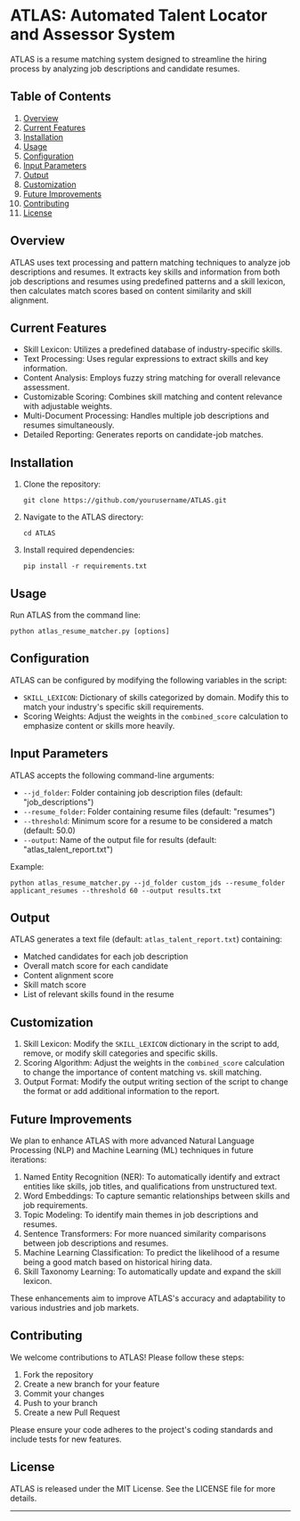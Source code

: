 # ATLAS: Automated Talent Locator and Assessor System

ATLAS is a resume matching system designed to streamline the hiring process by analyzing job descriptions and candidate resumes.

## Table of Contents
1. [Overview](#overview)
2. [Current Features](#current-features)
3. [Installation](#installation)
4. [Usage](#usage)
5. [Configuration](#configuration)
6. [Input Parameters](#input-parameters)
7. [Output](#output)
8. [Customization](#customization)
9. [Future Improvements](#future-improvements)
10. [Contributing](#contributing)
11. [License](#license)

## Overview

ATLAS uses text processing and pattern matching techniques to analyze job descriptions and resumes. It extracts key skills and information from both job descriptions and resumes using predefined patterns and a skill lexicon, then calculates match scores based on content similarity and skill alignment.

## Current Features

- Skill Lexicon: Utilizes a predefined database of industry-specific skills.
- Text Processing: Uses regular expressions to extract skills and key information.
- Content Analysis: Employs fuzzy string matching for overall relevance assessment.
- Customizable Scoring: Combines skill matching and content relevance with adjustable weights.
- Multi-Document Processing: Handles multiple job descriptions and resumes simultaneously.
- Detailed Reporting: Generates reports on candidate-job matches.

## Installation

1. Clone the repository:
   ```
   git clone https://github.com/yourusername/ATLAS.git
   ```
2. Navigate to the ATLAS directory:
   ```
   cd ATLAS
   ```
3. Install required dependencies:
   ```
   pip install -r requirements.txt
   ```

## Usage

Run ATLAS from the command line:

```
python atlas_resume_matcher.py [options]
```

## Configuration

ATLAS can be configured by modifying the following variables in the script:

- `SKILL_LEXICON`: Dictionary of skills categorized by domain. Modify this to match your industry's specific skill requirements.
- Scoring Weights: Adjust the weights in the `combined_score` calculation to emphasize content or skills more heavily.

## Input Parameters

ATLAS accepts the following command-line arguments:

- `--jd_folder`: Folder containing job description files (default: "job_descriptions")
- `--resume_folder`: Folder containing resume files (default: "resumes")
- `--threshold`: Minimum score for a resume to be considered a match (default: 50.0)
- `--output`: Name of the output file for results (default: "atlas_talent_report.txt")

Example:
```
python atlas_resume_matcher.py --jd_folder custom_jds --resume_folder applicant_resumes --threshold 60 --output results.txt
```

## Output

ATLAS generates a text file (default: `atlas_talent_report.txt`) containing:

- Matched candidates for each job description
- Overall match score for each candidate
- Content alignment score
- Skill match score
- List of relevant skills found in the resume

## Customization

1. Skill Lexicon: Modify the `SKILL_LEXICON` dictionary in the script to add, remove, or modify skill categories and specific skills.
2. Scoring Algorithm: Adjust the weights in the `combined_score` calculation to change the importance of content matching vs. skill matching.
3. Output Format: Modify the output writing section of the script to change the format or add additional information to the report.

## Future Improvements

We plan to enhance ATLAS with more advanced Natural Language Processing (NLP) and Machine Learning (ML) techniques in future iterations:

1. Named Entity Recognition (NER): To automatically identify and extract entities like skills, job titles, and qualifications from unstructured text.
2. Word Embeddings: To capture semantic relationships between skills and job requirements.
3. Topic Modeling: To identify main themes in job descriptions and resumes.
4. Sentence Transformers: For more nuanced similarity comparisons between job descriptions and resumes.
5. Machine Learning Classification: To predict the likelihood of a resume being a good match based on historical hiring data.
6. Skill Taxonomy Learning: To automatically update and expand the skill lexicon.

These enhancements aim to improve ATLAS's accuracy and adaptability to various industries and job markets.

## Contributing

We welcome contributions to ATLAS! Please follow these steps:

1. Fork the repository
2. Create a new branch for your feature
3. Commit your changes
4. Push to your branch
5. Create a new Pull Request

Please ensure your code adheres to the project's coding standards and include tests for new features.

## License

ATLAS is released under the MIT License. See the LICENSE file for more details.

---
